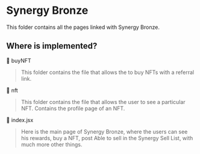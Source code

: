 # Synergy Bronze

This folder contains all the pages linked with Synergy Bronze.

## Where is implemented?
📁 buyNFT
> This folder contains the file that allows the to buy NFTs with a referral link.

📁 nft
> This folder contains the file that allows the user to see a particular NFT. Contains the profile page of an NFT.

📄 index.jsx
> Here is the main page of Synergy Bronze, where the users can see his rewards, buy a NFT, post Able to sell in the Synergy Sell List, with much more other things.